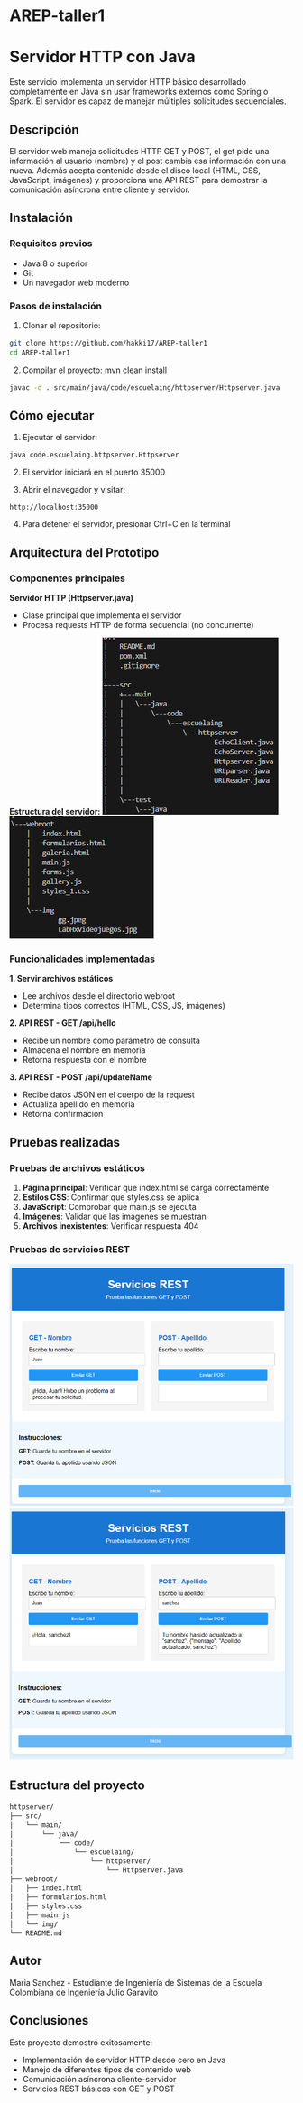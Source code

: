 # AREP-taller1

# Servidor HTTP con Java

Este servicio implementa un servidor HTTP básico desarrollado completamente en Java sin usar frameworks externos como Spring o Spark. El servidor es capaz de manejar múltiples solicitudes secuenciales.

## Descripción

El servidor web maneja solicitudes HTTP GET y POST, el get pide una información al usuario (nombre) y el post cambia esa información con una nueva. Además acepta contenido desde el disco local (HTML, CSS, JavaScript, imágenes) y proporciona una API REST para demostrar la comunicación asíncrona entre cliente y servidor.

## Instalación

### Requisitos previos
- Java 8 o superior
- Git
- Un navegador web moderno

### Pasos de instalación

1. Clonar el repositorio:
```bash
git clone https://github.com/hakki17/AREP-taller1
cd AREP-taller1
```

2. Compilar el proyecto:
  mvn clean install

```bash
javac -d . src/main/java/code/escuelaing/httpserver/Httpserver.java
```

## Cómo ejecutar

1. Ejecutar el servidor:
```bash
java code.escuelaing.httpserver.Httpserver
```

2. El servidor iniciará en el puerto 35000

3. Abrir el navegador y visitar:
```
http://localhost:35000
```

4. Para detener el servidor, presionar Ctrl+C en la terminal

## Arquitectura del Prototipo

### Componentes principales

**Servidor HTTP (Httpserver.java)**
- Clase principal que implementa el servidor
- Procesa requests HTTP de forma secuencial (no concurrente)

**Estructura del servidor:**
![](https://github.com/hakki17/AREP-taller1/blob/main/img/1.png)
![](https://github.com/hakki17/AREP-taller1/blob/main/img/2.png)


### Funcionalidades implementadas

**1. Servir archivos estáticos**
- Lee archivos desde el directorio webroot
- Determina tipos correctos (HTML, CSS, JS, imágenes)

**2. API REST - GET /api/hello**
- Recibe un nombre como parámetro de consulta
- Almacena el nombre en memoria
- Retorna respuesta con el nombre

**3. API REST - POST /api/updateName**
- Recibe datos JSON en el cuerpo de la request
- Actualiza apellido en memoria
- Retorna confirmación

## Pruebas realizadas

### Pruebas de archivos estáticos
1. **Página principal**: Verificar que index.html se carga correctamente
2. **Estilos CSS**: Confirmar que styles.css se aplica
3. **JavaScript**: Comprobar que main.js se ejecuta
4. **Imágenes**: Validar que las imágenes se muestran
5. **Archivos inexistentes**: Verificar respuesta 404

### Pruebas de servicios REST

![](https://github.com/hakki17/AREP-taller1/blob/main/img/3.png)
![](https://github.com/hakki17/AREP-taller1/blob/main/img/4.png)


## Estructura del proyecto

```
httpserver/
├── src/
│   └── main/
│       └── java/
│           └── code/
│               └── escuelaing/
│                   └── httpserver/
│                       └── Httpserver.java
├── webroot/
│   ├── index.html
│   ├── formularios.html
│   ├── styles.css
│   ├── main.js
│   └── img/
└── README.md
```

## Autor

Maria Sanchez - Estudiante de Ingeniería de Sistemas de la Escuela Colombiana de Ingeniería Julio Garavito

## Conclusiones

Este proyecto demostró exitosamente:
- Implementación de servidor HTTP desde cero en Java
- Manejo de diferentes tipos de contenido web
- Comunicación asíncrona cliente-servidor
- Servicios REST básicos con GET y POST